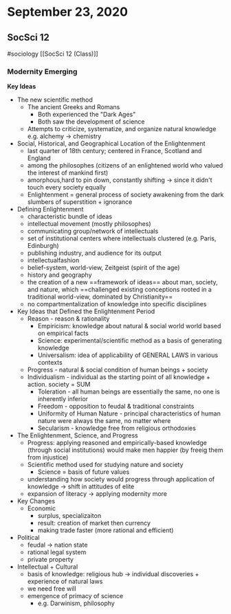 ---
---

# September 23, 2020
## SocSci 12 
#sociology 
[[SocSci 12 (Class)]]
### Modernity Emerging
**Key Ideas**
- The new scientific method
	- The ancient Greeks and Romans
		- Both experienced the "Dark Ages"
		- Both saw the development of science
	- Attempts to criticize, systematize, and organize natural knowledge
e.g. alchemy -> chemistry
- Social, Historical, and Geographical Location of the Enlightenment
	- last quarter of 18th century;  centered in France, Scotland and England
	- among the philosophes (citizens of an enlightened world who valued the interest of mankind first)
	- amorphous,hard to pin down, constantly shifting -> since it didn't touch every society equally
	- Enlightenment = general process of society awakening from the dark slumbers of superstition + ignorance
- Defining Enlightenment
	- characteristic bundle of ideas
	- intellectual movement (mostly philosophes)
	- communicating group/network of intellectuals
	- set of institutional centers where intellectuals clustered (e.g. Paris, Edinburgh)
	- publishing industry, and audience for its output
	- intellectualfashion
	- belief-system, world-view, Zeitgeist (spirit of the age)
	- history and geography
	- the creation of a new ==framework of ideas== about man, society, and nature, which ==challenged existing conceptions rooted in a traditional world-view, dominated by Christianity==
	- no compartmentalization of knowledge into specific disciplines
- Key Ideas that Defined the Enlightenment Period
	- Reason - reason & rationality
		-  Empiricism: knowledge about natural & social world world based on empirical facts
		- Science: experimental/scientific method as a basis of generating knowledge
		- Universalism: idea of applicability of GENERAL LAWS in various contexts
	- Progress - natural & social condition of human beings + society
	-  Individualism - individual as the starting point of all knowledge + action. society = SUM
		- Toleration - all human beings are essentially the same, no one is inherently inferior
		- Freedom - opposition to feudal & traditional constraints
		- Uniformity of Human Nature - principal characteristics of human nature were always the same, no matter where
		- Secularism - knowledge free from religious orthodoxies
-  The Enlightenment, Science, and Progress
	- Progress: applying reasoned and empirically-based knowledge (through social institutions) would make men happier (by freeig them from injustice)
	- Scientific method used for studying nature and society
		- Science = basis of future values
	- understanding how society would progress through application of knowledge ->  shift in attitudes of elite
	- expansion of literacy -> applying modernity more
- Key Changes
	- Economic
		- surplus, specializaiton
		- result: creation of market then currency
		- making trade faster (more rational and efficient)
- Political
	- feudal -> nation state
	- rational legal system
	- private property
-  Intellectual + Cultural
	- basis of knowledge: religious hub -> individual discoveries + experience of natural laws
	- we need free will
	- emergence of primacy of science 
		- e.g. Darwinism, philosophy



